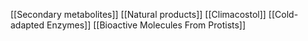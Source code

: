[[Secondary metabolites]]
[[Natural products]]
[[Climacostol]]
[[Cold-adapted Enzymes]]
[[Bioactive Molecules From Protists]]

